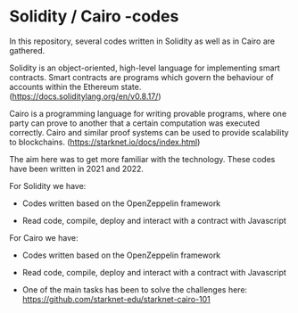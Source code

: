 # Solidity / Cairo -codes

In this repository, several codes written in Solidity as well as in Cairo are gathered.

Solidity is an object-oriented, high-level language for implementing smart contracts. Smart contracts are programs which govern the behaviour of accounts within the Ethereum state. (https://docs.soliditylang.org/en/v0.8.17/)

Cairo is a programming language for writing provable programs, where one party can prove to another that a certain computation was executed correctly. Cairo and similar proof systems can be used to provide scalability to blockchains. (https://starknet.io/docs/index.html)

The aim here was to get more familiar with the technology. These codes have been written in 2021 and 2022.

For Solidity we have:

 * Codes written based on the OpenZeppelin framework
 
 * Read code, compile, deploy and interact with a contract with Javascript
 
For Cairo we have:

 * Codes written based on the OpenZeppelin framework
 
 * Read code, compile, deploy and interact with a contract with Javascript
 
 * One of the main tasks has been to solve the challenges here: https://github.com/starknet-edu/starknet-cairo-101
 
